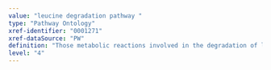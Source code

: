 ```yaml
---
value: "leucine degradation pathway "
type: "Pathway Ontology"
xref-identifier: "0001271"
xref-dataSource: "PW"
definition: "Those metabolic reactions involved in the degradation of leucine."
level: "4"
---
```


